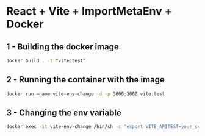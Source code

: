# React + Vite + ImportMetaEnv + Docker

## 1 - Building the docker image
```bash
docker build . -t “vite:test”
```

## 2 - Running the container with the image
```bash
docker run —name vite-env-change -d -p 3000:3000 vite:test
```

## 3 - Changing the env variable
```bash
docker exec -it vite-env-change /bin/sh -c "export VITE_APITEST=your_secret_var && npx import-meta-env -x .env.example -p dist/index.html”
```


